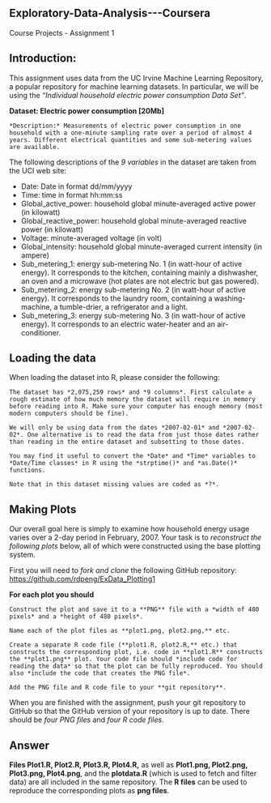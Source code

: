## Exploratory-Data-Analysis---Coursera
Course Projects - Assignment 1

## Introduction:
This assignment uses data from the UC Irvine Machine Learning Repository, a popular repository for machine learning datasets. In particular, we will be using the *“Individual household electric power consumption Data Set”*.

  **Dataset: Electric power consumption [20Mb]**

    *Description:* Measurements of electric power consumption in one household with a one-minute sampling rate over a period of almost 4 years. Different electrical quantities and some sub-metering values are available.

The following descriptions of the *9 variables* in the dataset are taken from the UCI web site:

  *  Date: Date in format dd/mm/yyyy
  *  Time: time in format hh:mm:ss
  *  Global_active_power: household global minute-averaged active power (in kilowatt)
  *  Global_reactive_power: household global minute-averaged reactive power (in kilowatt)
  *  Voltage: minute-averaged voltage (in volt)
  *  Global_intensity: household global minute-averaged current intensity (in ampere)
  *  Sub_metering_1: energy sub-metering No. 1 (in watt-hour of active energy). It corresponds to the kitchen, containing mainly a dishwasher, an oven and a microwave (hot plates are not electric but gas powered).
  *  Sub_metering_2: energy sub-metering No. 2 (in watt-hour of active energy). It corresponds to the laundry room, containing a washing-machine, a tumble-drier, a refrigerator and a light.
  *  Sub_metering_3: energy sub-metering No. 3 (in watt-hour of active energy). It corresponds to an electric water-heater and an air-conditioner.

## Loading the data
When loading the dataset into R, please consider the following:

    The dataset has *2,075,259 rows* and *9 columns*. First calculate a rough estimate of how much memory the dataset will require in memory before reading into R. Make sure your computer has enough memory (most modern computers should be fine).

    We will only be using data from the dates *2007-02-01* and *2007-02-02*. One alternative is to read the data from just those dates rather than reading in the entire dataset and subsetting to those dates.

    You may find it useful to convert the *Date* and *Time* variables to *Date/Time classes* in R using the *strptime()* and *as.Date()* functions.

    Note that in this dataset missing values are coded as *?*.

## Making Plots
Our overall goal here is simply to examine how household energy usage varies over a 2-day period in February, 2007. Your task is to *reconstruct the following plots* below, all of which were constructed using the base plotting system.

First you will need to *fork and clone* the following GitHub repository: 
https://github.com/rdpeng/ExData_Plotting1

**For each plot you should**

    Construct the plot and save it to a **PNG** file with a *width of 480 pixels* and a *height of 480 pixels*.

    Name each of the plot files as **plot1.png, plot2.png,** etc.

    Create a separate R code file (**plot1.R, plot2.R,** etc.) that constructs the corresponding plot, i.e. code in **plot1.R** constructs the **plot1.png** plot. Your code file should *include code for reading the data* so that the plot can be fully reproduced. You should also *include the code that creates the PNG file*.

    Add the PNG file and R code file to your **git repository**.

When you are finished with the assignment, push your git repository to GitHub so that the GitHub version of your repository is up to date. There should be *four PNG files* and *four R code files*.

## Answer
**Files Plot1.R, Plot2.R, Plot3.R, Plot4.R,** as well as **Plot1.png, Plot2.png, Plot3.png, Plot4.png**, and the **plotdata.R** (which is used to fetch and filter data) are all included in the same repository. The **R files** can be used to reproduce the corresponding plots as **png files**.

